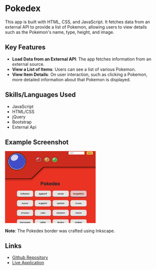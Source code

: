 
# Pokedex

This app is built with HTML, CSS, and JavaScript. It fetches data from an external API to provide a list of Pokemon, allowing users to view details such as the Pokemon's name, type, height, and image.

## Key Features
- **Load Data from an External API**: The app fetches information from an external source.
- **View a List of Items**: Users can see a list of various Pokemon.
- **View Item Details**: On user interaction, such as clicking a Pokemon, more detailed information about that Pokemon is displayed.

## Skills/Languages Used

- JavaScript
- HTML/CSS 
- jQuery
- Bootstrap
- External Api


## Example Screenshot

<img src="img/RM.png" alt="pokedex Screenshot" width="300">


**Note**: The Pokedex border was crafted using Inkscape.

## Links
- [Github Repository](https://github.com/Gregpk55/simple-js-app)
- [Live Application](https://gregpk55.github.io/simple-js-app/)

